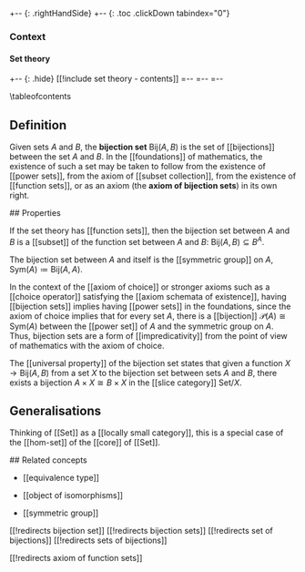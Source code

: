 
+-- {: .rightHandSide}
+-- {: .toc .clickDown tabindex="0"}
### Context
#### Set theory
+-- {: .hide}
[[!include set theory - contents]]
=--
=--
=--


\tableofcontents

## Definition

Given sets $A$ and $B$, the **bijection set** $\mathrm{Bij}(A, B)$ is the set of [[bijections]] between the set $A$ and $B$. In the [[foundations]] of mathematics, the existence of such a set may be taken to follow from the existence of [[power sets]], from the axiom of [[subset collection]], from the existence of [[function sets]], or as an axiom (the __axiom of bijection sets__) in its own right.

## Properties

If the set theory has [[function sets]], then the bijection set between $A$ and $B$ is a [[subset]] of the function set between $A$ and $B$: $\mathrm{Bij}(A, B) \subseteq B^A$. 

The bijection set between $A$ and itself is the [[symmetric group]] on $A$, $\mathrm{Sym}(A) \coloneqq \mathrm{Bij}(A, A)$. 

In the context of the [[axiom of choice]] or stronger axioms such as a [[choice operator]] satisfying the [[axiom schemata of existence]], having [[bijection sets]] implies having [[power sets]] in the foundations, since the axiom of choice implies that for every set $A$, there is a [[bijection]] $\mathcal{P}(A) \cong \mathrm{Sym}(A)$ between the [[power set]] of $A$ and the symmetric group on $A$. Thus, bijection sets are a form of [[impredicativity]] from the point of view of mathematics with the axiom of choice. 

The [[universal property]] of the bijection set states that given a function $X \to \mathrm{Bij}(A, B)$ from a set $X$ to the bijection set between sets $A$ and $B$, there exists a bijection $A \times X \cong B \times X$ in the [[slice category]] $\mathrm{Set}/X$. 

## Generalisations

Thinking of [[Set]] as a [[locally small category]], this is a special case of the [[hom-set]] of the [[core]] of [[Set]]. 

## Related concepts

* [[equivalence type]]

* [[object of isomorphisms]]

* [[symmetric group]]

[[!redirects bijection set]]
[[!redirects bijection sets]]
[[!redirects set of bijections]]
[[!redirects sets of bijections]]

[[!redirects axiom of function sets]]
